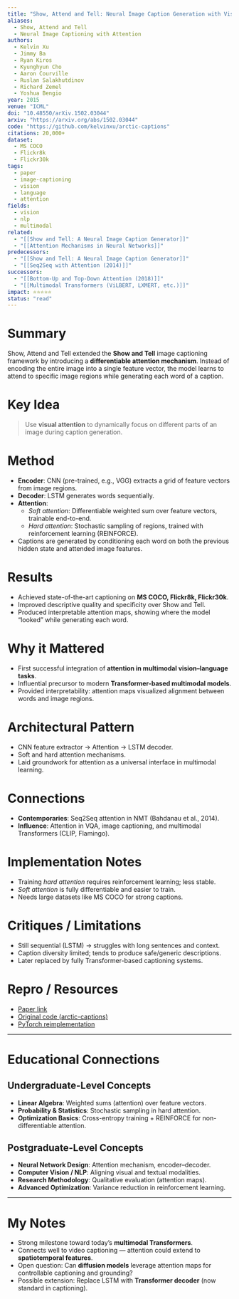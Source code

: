 ```yaml
---
title: "Show, Attend and Tell: Neural Image Caption Generation with Visual Attention (2015)"
aliases: 
  - Show, Attend and Tell
  - Neural Image Captioning with Attention
authors:
  - Kelvin Xu
  - Jimmy Ba
  - Ryan Kiros
  - Kyunghyun Cho
  - Aaron Courville
  - Ruslan Salakhutdinov
  - Richard Zemel
  - Yoshua Bengio
year: 2015
venue: "ICML"
doi: "10.48550/arXiv.1502.03044"
arxiv: "https://arxiv.org/abs/1502.03044"
code: "https://github.com/kelvinxu/arctic-captions"
citations: 20,000+
dataset:
  - MS COCO
  - Flickr8k
  - Flickr30k
tags:
  - paper
  - image-captioning
  - vision
  - language
  - attention
fields:
  - vision
  - nlp
  - multimodal
related:
  - "[[Show and Tell: A Neural Image Caption Generator]]"
  - "[[Attention Mechanisms in Neural Networks]]"
predecessors:
  - "[[Show and Tell: A Neural Image Caption Generator]]"
  - "[[Seq2Seq with Attention (2014)]]"
successors:
  - "[[Bottom-Up and Top-Down Attention (2018)]]"
  - "[[Multimodal Transformers (ViLBERT, LXMERT, etc.)]]"
impact: ⭐⭐⭐⭐⭐
status: "read"
---
```


# Summary
Show, Attend and Tell extended the **Show and Tell** image captioning framework by introducing a **differentiable attention mechanism**. Instead of encoding the entire image into a single feature vector, the model learns to attend to specific image regions while generating each word of a caption.

# Key Idea
> Use **visual attention** to dynamically focus on different parts of an image during caption generation.

# Method
- **Encoder**: CNN (pre-trained, e.g., VGG) extracts a grid of feature vectors from image regions.  
- **Decoder**: LSTM generates words sequentially.  
- **Attention**:  
  - *Soft attention*: Differentiable weighted sum over feature vectors, trainable end-to-end.  
  - *Hard attention*: Stochastic sampling of regions, trained with reinforcement learning (REINFORCE).  
- Captions are generated by conditioning each word on both the previous hidden state and attended image features.  

# Results
- Achieved state-of-the-art captioning on **MS COCO, Flickr8k, Flickr30k**.  
- Improved descriptive quality and specificity over Show and Tell.  
- Produced interpretable attention maps, showing where the model “looked” while generating each word.  

# Why it Mattered
- First successful integration of **attention in multimodal vision–language tasks**.  
- Influential precursor to modern **Transformer-based multimodal models**.  
- Provided interpretability: attention maps visualized alignment between words and image regions.  

# Architectural Pattern
- CNN feature extractor → Attention → LSTM decoder.  
- Soft and hard attention mechanisms.  
- Laid groundwork for attention as a universal interface in multimodal learning.  

# Connections
- **Contemporaries**: Seq2Seq attention in NMT (Bahdanau et al., 2014).  
- **Influence**: Attention in VQA, image captioning, and multimodal Transformers (CLIP, Flamingo).  

# Implementation Notes
- Training *hard attention* requires reinforcement learning; less stable.  
- *Soft attention* is fully differentiable and easier to train.  
- Needs large datasets like MS COCO for strong captions.  

# Critiques / Limitations
- Still sequential (LSTM) → struggles with long sentences and context.  
- Caption diversity limited; tends to produce safe/generic descriptions.  
- Later replaced by fully Transformer-based captioning systems.  

# Repro / Resources
- [Paper link](https://arxiv.org/abs/1502.03044)  
- [Original code (arctic-captions)](https://github.com/kelvinxu/arctic-captions)  
- [PyTorch reimplementation](https://github.com/sgrvinod/a-PyTorch-Tutorial-to-Image-Captioning)  

---

# Educational Connections

## Undergraduate-Level Concepts
- **Linear Algebra**: Weighted sums (attention) over feature vectors.  
- **Probability & Statistics**: Stochastic sampling in hard attention.  
- **Optimization Basics**: Cross-entropy training + REINFORCE for non-differentiable attention.  

## Postgraduate-Level Concepts
- **Neural Network Design**: Attention mechanism, encoder–decoder.  
- **Computer Vision / NLP**: Aligning visual and textual modalities.  
- **Research Methodology**: Qualitative evaluation (attention maps).  
- **Advanced Optimization**: Variance reduction in reinforcement learning.  

---

# My Notes
- Strong milestone toward today’s **multimodal Transformers**.  
- Connects well to video captioning — attention could extend to **spatiotemporal features**.  
- Open question: Can **diffusion models** leverage attention maps for controllable captioning and grounding?  
- Possible extension: Replace LSTM with **Transformer decoder** (now standard in captioning).  
